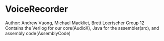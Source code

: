 # VoiceRecorder
Author: Andrew Vuong, Michael Mackliet, Brett Loertscher
Group 12
Contains the Verilog for our core(AudioX), Java for the assembler(src), and assembly code(AssemblyCode)
